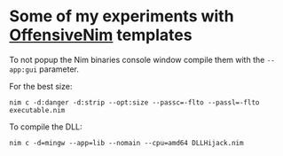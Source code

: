 # Some of my experiments with [OffensiveNim](https://github.com/byt3bl33d3r/OffensiveNim) templates

To not popup the Nim binaries console window compile them with the `--app:gui` parameter.

For the best size:

```
nim c -d:danger -d:strip --opt:size --passc=-flto --passl=-flto executable.nim
```

To compile the DLL:

```
nim c -d=mingw --app=lib --nomain --cpu=amd64 DLLHijack.nim
```
